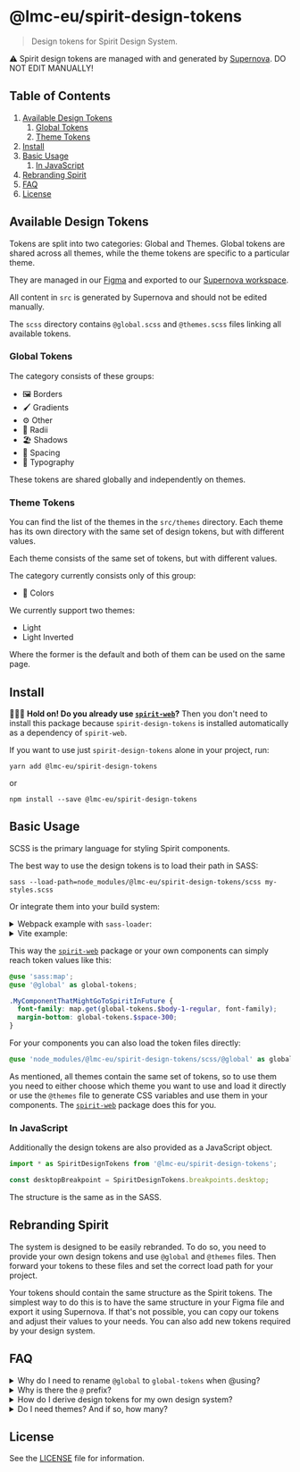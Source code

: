 # @lmc-eu/spirit-design-tokens

> Design tokens for Spirit Design System.

⚠️ Spirit design tokens are managed with and generated by [Supernova][supernova]. DO NOT EDIT MANUALLY!

## Table of Contents

1. [Available Design Tokens](#available-design-tokens)
   1. [Global Tokens](#global-tokens)
   2. [Theme Tokens](#theme-tokens)
2. [Install](#install)
3. [Basic Usage](#basic-usage)
   1. [In JavaScript](#in-javascript)
4. [Rebranding Spirit](#rebranding-spirit)
5. [FAQ](#faq)
6. [License](#license)

## Available Design Tokens

Tokens are split into two categories: Global and Themes. Global tokens are
shared across all themes, while the theme tokens are specific to a particular theme.

They are managed in our [Figma][spirit-figma] and exported to our [Supernova workspace][spirit-supernova].

All content in `src` is generated by Supernova and should not be edited manually.

The `scss` directory contains `@global.scss` and `@themes.scss` files linking all available tokens.

### Global Tokens

The category consists of these groups:

- 🖼 Borders
- 🖌️ Gradients
- ⚙️ Other
- 🎱 Radii
- 🏖️ Shadows
- 📏️ Spacing
- 🔡 Typography

These tokens are shared globally and independently on themes.

### Theme Tokens

You can find the list of the themes in the `src/themes` directory. Each theme has
its own directory with the same set of design tokens, but with different values.

Each theme consists of the same set of tokens, but with different values.

The category currently consists only of this group:

- 🎨 Colors

We currently support two themes:

- Light
- Light Inverted

Where the former is the default and both of them can be used on the same page.

## Install

🙋🏻‍♂️ **Hold on! Do you already use [`spirit-web`][web-docs]?** Then you don't need to
install this package because `spirit-design-tokens` is installed automatically
as a dependency of `spirit-web`.

If you want to use just `spirit-design-tokens` alone in your project, run:

```shell
yarn add @lmc-eu/spirit-design-tokens
```

or

```shell
npm install --save @lmc-eu/spirit-design-tokens
```

## Basic Usage

SCSS is the primary language for styling Spirit components.

The best way to use the design tokens is to load their path in SASS:

```shell
sass --load-path=node_modules/@lmc-eu/spirit-design-tokens/scss my-styles.scss
```

Or integrate them into your build system:

<details>
<summary>Webpack example with <code>sass-loader</code>:</summary>

```javascript
// webpack.config.js

// …
module: {
  rules: [
    {
      test: /\.scss$/,
      use: [
        'style-loader',
        'css-loader',
        {
          loader: 'sass-loader',
          options: {
            sassOptions: {
              includePaths: [
                path.resolve(__dirname, 'node_modules'),
                path.resolve(__dirname, 'node_modules/@lmc-eu/spirit-design-tokens/scss'),
            },
          },
        },
      ],
    },
  ];
}
// …
```

</details>

<details>
<summary>Vite example:</summary>

```javascript
// vite.config.js

// …
import { defineConfig } from 'vite';

export default defineConfig({
  css: {
    preprocessorOptions: {
      scss: {
        includePaths: [path.resolve(__dirname, 'node_modules/@lmc-eu/spirit-design-tokens/scss')],
      },
    },
  },
});
// …
```

</details>

This way the [`spirit-web`][web-docs] package or your own components can simply reach token values like this:

```scss
@use 'sass:map';
@use '@global' as global-tokens;

.MyComponentThatMightGoToSpiritInFuture {
  font-family: map.get(global-tokens.$body-1-regular, font-family);
  margin-bottom: global-tokens.$space-300;
}
```

For your components you can also load the token files directly:

```scss
@use 'node_modules/@lmc-eu/spirit-design-tokens/scss/@global' as global-tokens;
```

As mentioned, all themes contain the same set of tokens, so to use them you need to either
choose which theme you want to use and load it directly or use the `@themes` file to
generate CSS variables and use them in your components. The [`spirit-web`][web-docs] package does
this for you.

### In JavaScript

Additionally the design tokens are also provided as a JavaScript object.

```js
import * as SpiritDesignTokens from '@lmc-eu/spirit-design-tokens';

const desktopBreakpoint = SpiritDesignTokens.breakpoints.desktop;
```

The structure is the same as in the SASS.

## Rebranding Spirit

The system is designed to be easily rebranded. To do so, you need to provide
your own design tokens and use `@global` and `@themes` files. Then forward your tokens
to these files and set the correct load path for your project.

Your tokens should contain the same structure as the Spirit tokens. The simplest
way to do this is to have the same structure in your Figma file and export it
using Supernova. If that's not possible, you can copy our tokens and adjust their values
to your needs. You can also add new tokens required by your design system.

## FAQ

<details>
<summary>
Why do I need to rename <code>@global</code> to <code>global-tokens</code> when @using?
</summary>

Because @using the `@global` module without renaming would produce an error:

```log
Error: Invalid Sass identifier "@global"
  ╷
1 │ @use '@global';
  │ ^^^^^^^^^^^^^^
```

</details>

<details>
<summary>Why is there the <code>@</code> prefix?</summary>

We prefix the `@global.scss` file with `@` to differentiate it from other Sass
files in the directory.

In order for developers to know the file behaves differently than usual Sass
partials, a `@` prefix is added to mark this behavior both in filesystem and
inside Sass files. As a result, it's clear why e.g. `@use 'tools'` refers to
a local file and `@use '@global'` does not. However, **it's only a naming
convention,** there is no special tooling or configuration for Sass partials
starting with `@`.

Imported module **needs to be renamed to be compatible with SCSS** syntax
when it's used later on. That's why `@use '@global' as global-tokens`.

Look at the following snippets and compare which one offers better
comprehensibility.

Without `@` prefix:

```scss
// _Button.scss

@use 'tools'; // Calls './_tools.scss'. You don't have to explain this to me.
@use 'global'; // Wait, this file doesn't exist… What's going on here? Is it
// an error?
```

With `@` prefix:

```scss
// _Button.scss

@use 'tools'; // Calls './_tools.scss'.
@use '@global' as global-tokens; // OK, './_@global.scss' is not here, but the at-sign
// prefix suggests a special behavior. Maybe I'll learn more in the docs?
```

</details>

<details>
<summary>How do I derive design tokens for my own design system?</summary>

**Creating a custom design system derived from Spirit? Great to hear that! 🎉**

While it's perfectly OK to develop custom components that may not find their way
back to Spirit, your design tokens need to **include all Spirit design tokens**
anyway, so all Spirit components you are going to reuse work correctly with your
brand.

Simply put, if you are going to build a design system based on Spirit:

1. copy and paste all design tokens from here,
2. alter their values to fit your needs,
3. feel free to add anything necessary on top of that,
4. use your design tokens in your code (and compile Spirit with them).

To make your Sass design tokens compatible with Spirit, don't forget to expose
them via Sass load path.

</details>

<details>
<summary>Do I need themes? And if so, how many?</summary>

You need at least one theme to define the default values for your design tokens.
If you want to support multiple themes, you can add more. The number of themes
is up to you and your design system requirements.

But remember, each theme should contain the same set of tokens, just with different
values. This way, you can switch between themes without changing your components.

</details>

## License

See the [LICENSE](LICENSE.md) file for information.

[spirit-figma]: https://www.figma.com/design/w9Ca4hvkuYLshsrHu1bYwT/
[spirit-supernova]: https://spirit.design/
[supernova]: https://spirit.supernova-docs.io
[web-docs]: https://github.com/lmc-eu/spirit-design-system/tree/main/packages/web#readme
